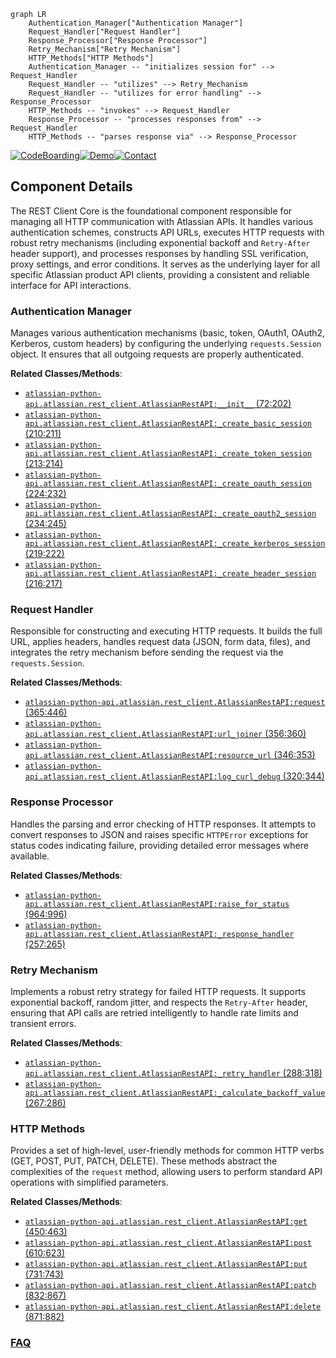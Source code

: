 ```mermaid
graph LR
    Authentication_Manager["Authentication Manager"]
    Request_Handler["Request Handler"]
    Response_Processor["Response Processor"]
    Retry_Mechanism["Retry Mechanism"]
    HTTP_Methods["HTTP Methods"]
    Authentication_Manager -- "initializes session for" --> Request_Handler
    Request_Handler -- "utilizes" --> Retry_Mechanism
    Request_Handler -- "utilizes for error handling" --> Response_Processor
    HTTP_Methods -- "invokes" --> Request_Handler
    Response_Processor -- "processes responses from" --> Request_Handler
    HTTP_Methods -- "parses response via" --> Response_Processor
```
[![CodeBoarding](https://img.shields.io/badge/Generated%20by-CodeBoarding-9cf?style=flat-square)](https://github.com/CodeBoarding/GeneratedOnBoardings)[![Demo](https://img.shields.io/badge/Try%20our-Demo-blue?style=flat-square)](https://www.codeboarding.org/demo)[![Contact](https://img.shields.io/badge/Contact%20us%20-%20contact@codeboarding.org-lightgrey?style=flat-square)](mailto:contact@codeboarding.org)

## Component Details

The REST Client Core is the foundational component responsible for managing all HTTP communication with Atlassian APIs. It handles various authentication schemes, constructs API URLs, executes HTTP requests with robust retry mechanisms (including exponential backoff and `Retry-After` header support), and processes responses by handling SSL verification, proxy settings, and error conditions. It serves as the underlying layer for all specific Atlassian product API clients, providing a consistent and reliable interface for API interactions.

### Authentication Manager
Manages various authentication mechanisms (basic, token, OAuth1, OAuth2, Kerberos, custom headers) by configuring the underlying `requests.Session` object. It ensures that all outgoing requests are properly authenticated.


**Related Classes/Methods**:

- <a href="https://github.com/atlassian-api/atlassian-python-api/blob/master/atlassian/rest_client.py#L72-L202" target="_blank" rel="noopener noreferrer">`atlassian-python-api.atlassian.rest_client.AtlassianRestAPI:__init__` (72:202)</a>
- <a href="https://github.com/atlassian-api/atlassian-python-api/blob/master/atlassian/rest_client.py#L210-L211" target="_blank" rel="noopener noreferrer">`atlassian-python-api.atlassian.rest_client.AtlassianRestAPI:_create_basic_session` (210:211)</a>
- <a href="https://github.com/atlassian-api/atlassian-python-api/blob/master/atlassian/rest_client.py#L213-L214" target="_blank" rel="noopener noreferrer">`atlassian-python-api.atlassian.rest_client.AtlassianRestAPI:_create_token_session` (213:214)</a>
- <a href="https://github.com/atlassian-api/atlassian-python-api/blob/master/atlassian/rest_client.py#L224-L232" target="_blank" rel="noopener noreferrer">`atlassian-python-api.atlassian.rest_client.AtlassianRestAPI:_create_oauth_session` (224:232)</a>
- <a href="https://github.com/atlassian-api/atlassian-python-api/blob/master/atlassian/rest_client.py#L234-L245" target="_blank" rel="noopener noreferrer">`atlassian-python-api.atlassian.rest_client.AtlassianRestAPI:_create_oauth2_session` (234:245)</a>
- <a href="https://github.com/atlassian-api/atlassian-python-api/blob/master/atlassian/rest_client.py#L219-L222" target="_blank" rel="noopener noreferrer">`atlassian-python-api.atlassian.rest_client.AtlassianRestAPI:_create_kerberos_session` (219:222)</a>
- <a href="https://github.com/atlassian-api/atlassian-python-api/blob/master/atlassian/rest_client.py#L216-L217" target="_blank" rel="noopener noreferrer">`atlassian-python-api.atlassian.rest_client.AtlassianRestAPI:_create_header_session` (216:217)</a>


### Request Handler
Responsible for constructing and executing HTTP requests. It builds the full URL, applies headers, handles request data (JSON, form data, files), and integrates the retry mechanism before sending the request via the `requests.Session`.


**Related Classes/Methods**:

- <a href="https://github.com/atlassian-api/atlassian-python-api/blob/master/atlassian/rest_client.py#L365-L446" target="_blank" rel="noopener noreferrer">`atlassian-python-api.atlassian.rest_client.AtlassianRestAPI:request` (365:446)</a>
- <a href="https://github.com/atlassian-api/atlassian-python-api/blob/master/atlassian/rest_client.py#L356-L360" target="_blank" rel="noopener noreferrer">`atlassian-python-api.atlassian.rest_client.AtlassianRestAPI:url_joiner` (356:360)</a>
- <a href="https://github.com/atlassian-api/atlassian-python-api/blob/master/atlassian/rest_client.py#L346-L353" target="_blank" rel="noopener noreferrer">`atlassian-python-api.atlassian.rest_client.AtlassianRestAPI:resource_url` (346:353)</a>
- <a href="https://github.com/atlassian-api/atlassian-python-api/blob/master/atlassian/rest_client.py#L320-L344" target="_blank" rel="noopener noreferrer">`atlassian-python-api.atlassian.rest_client.AtlassianRestAPI:log_curl_debug` (320:344)</a>


### Response Processor
Handles the parsing and error checking of HTTP responses. It attempts to convert responses to JSON and raises specific `HTTPError` exceptions for status codes indicating failure, providing detailed error messages where available.


**Related Classes/Methods**:

- <a href="https://github.com/atlassian-api/atlassian-python-api/blob/master/atlassian/rest_client.py#L964-L996" target="_blank" rel="noopener noreferrer">`atlassian-python-api.atlassian.rest_client.AtlassianRestAPI:raise_for_status` (964:996)</a>
- <a href="https://github.com/atlassian-api/atlassian-python-api/blob/master/atlassian/rest_client.py#L257-L265" target="_blank" rel="noopener noreferrer">`atlassian-python-api.atlassian.rest_client.AtlassianRestAPI:_response_handler` (257:265)</a>


### Retry Mechanism
Implements a robust retry strategy for failed HTTP requests. It supports exponential backoff, random jitter, and respects the `Retry-After` header, ensuring that API calls are retried intelligently to handle rate limits and transient errors.


**Related Classes/Methods**:

- <a href="https://github.com/atlassian-api/atlassian-python-api/blob/master/atlassian/rest_client.py#L288-L318" target="_blank" rel="noopener noreferrer">`atlassian-python-api.atlassian.rest_client.AtlassianRestAPI:_retry_handler` (288:318)</a>
- <a href="https://github.com/atlassian-api/atlassian-python-api/blob/master/atlassian/rest_client.py#L267-L286" target="_blank" rel="noopener noreferrer">`atlassian-python-api.atlassian.rest_client.AtlassianRestAPI:_calculate_backoff_value` (267:286)</a>


### HTTP Methods
Provides a set of high-level, user-friendly methods for common HTTP verbs (GET, POST, PUT, PATCH, DELETE). These methods abstract the complexities of the `request` method, allowing users to perform standard API operations with simplified parameters.


**Related Classes/Methods**:

- <a href="https://github.com/atlassian-api/atlassian-python-api/blob/master/atlassian/rest_client.py#L450-L463" target="_blank" rel="noopener noreferrer">`atlassian-python-api.atlassian.rest_client.AtlassianRestAPI:get` (450:463)</a>
- <a href="https://github.com/atlassian-api/atlassian-python-api/blob/master/atlassian/rest_client.py#L610-L623" target="_blank" rel="noopener noreferrer">`atlassian-python-api.atlassian.rest_client.AtlassianRestAPI:post` (610:623)</a>
- <a href="https://github.com/atlassian-api/atlassian-python-api/blob/master/atlassian/rest_client.py#L731-L743" target="_blank" rel="noopener noreferrer">`atlassian-python-api.atlassian.rest_client.AtlassianRestAPI:put` (731:743)</a>
- <a href="https://github.com/atlassian-api/atlassian-python-api/blob/master/atlassian/rest_client.py#L832-L867" target="_blank" rel="noopener noreferrer">`atlassian-python-api.atlassian.rest_client.AtlassianRestAPI:patch` (832:867)</a>
- <a href="https://github.com/atlassian-api/atlassian-python-api/blob/master/atlassian/rest_client.py#L871-L882" target="_blank" rel="noopener noreferrer">`atlassian-python-api.atlassian.rest_client.AtlassianRestAPI:delete` (871:882)</a>




### [FAQ](https://github.com/CodeBoarding/GeneratedOnBoardings/tree/main?tab=readme-ov-file#faq)